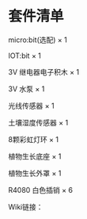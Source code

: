 ﻿---
sidebar_position: 3
sidebar_label: 开箱自检
---

# 套件清单

micro:bit(选配) × 1

IOT:bit × 1

3V 继电器电子积木 × 1

3V 水泵 × 1

光线传感器 × 1

土壤湿度传感器 × 1

8颗彩虹灯环 × 1

植物生长底座 × 1

植物生长外罩 × 1

R4080 白色插销 × 6



Wiki链接：


